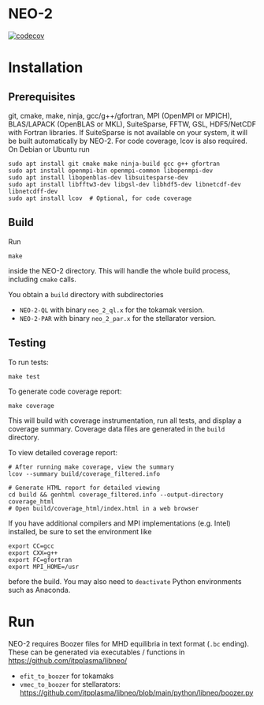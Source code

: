 # NEO-2

[![codecov](https://codecov.io/gh/itpplasma/NEO-2/graph/badge.svg?token=PFJ8YGPLUW)](https://codecov.io/gh/itpplasma/NEO-2)

# Installation

## Prerequisites
git, cmake, make, ninja, gcc/g++/gfortran, MPI (OpenMPI or MPICH), BLAS/LAPACK (OpenBLAS or MKL), SuiteSparse, FFTW, GSL, HDF5/NetCDF with Fortran libraries. If SuiteSparse is not available on your system, it will be built automatically by NEO-2. For code coverage, lcov is also required. On Debian or Ubuntu run

    sudo apt install git cmake make ninja-build gcc g++ gfortran
    sudo apt install openmpi-bin openmpi-common libopenmpi-dev
    sudo apt install libopenblas-dev libsuitesparse-dev
    sudo apt install libfftw3-dev libgsl-dev libhdf5-dev libnetcdf-dev libnetcdff-dev
    sudo apt install lcov  # Optional, for code coverage

## Build
Run

    make

inside the NEO-2 directory. This will handle the whole build process, including `cmake` calls.

You obtain a `build` directory with subdirectories

* `NEO-2-QL` with binary `neo_2_ql.x` for the tokamak version.
* `NEO-2-PAR` with binary `neo_2_par.x` for the stellarator version.

## Testing

To run tests:

    make test

To generate code coverage report:

    make coverage

This will build with coverage instrumentation, run all tests, and display a coverage summary. Coverage data files are generated in the `build` directory.

To view detailed coverage report:

    # After running make coverage, view the summary
    lcov --summary build/coverage_filtered.info
    
    # Generate HTML report for detailed viewing
    cd build && genhtml coverage_filtered.info --output-directory coverage_html
    # Open build/coverage_html/index.html in a web browser

If you have additional compilers and MPI implementations (e.g. Intel) installed, be sure to set the environment like

    export CC=gcc
    export CXX=g++
    export FC=gfortran
    export MPI_HOME=/usr

before the build. You may also need to `deactivate` Python environments such as Anaconda.

# Run

NEO-2 requires Boozer files for MHD equilibria in text format (`.bc` ending). These can be generated via executables / functions in https://github.com/itpplasma/libneo/

* `efit_to_boozer` for tokamaks
* `vmec_to_boozer` for stellarators: https://github.com/itpplasma/libneo/blob/main/python/libneo/boozer.py
